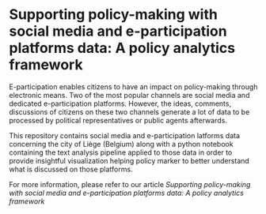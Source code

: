 # Supporting policy-making with social media and e-participation platforms data: A policy analytics framework

E-participation enables citizens to have an impact on policy-making through electronic means. Two of the most popular channels are social media and dedicated e-participation platforms. However, the ideas, comments, discussions of citizens on these two channels generate a lot of data to be processed by political representatives or public agents afterwards. 

This repository contains social media and e-participation latforms data concerning the city of Liège (Belgium) along with a python notebook containing the text analysis pipeline applied to those data in order to provide insightful visualization helping policy marker to better understand what is discussed on those platforms.

For more information, please refer to our article *Supporting policy-making with social media and e-participation platforms data: A policy analytics framework*
